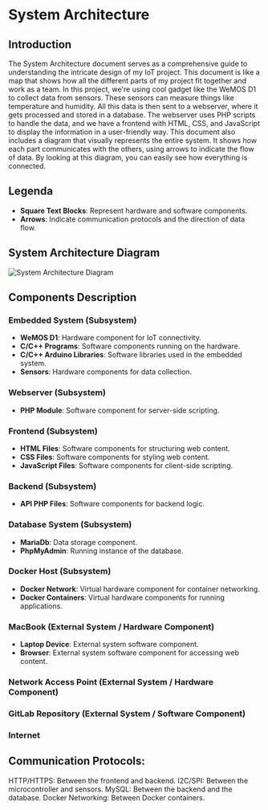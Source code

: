 # System Architecture


## Introduction

The System Architecture document serves as a comprehensive guide to understanding the intricate design of my IoT project. This document is like a map that shows how all the different parts of my project fit together and work as a team. 
In this project, we're using cool gadget like the WeMOS D1 to collect data from sensors. These sensors can measure things like temperature and humidity. All this data is then sent to a webserver, where it gets processed and stored in a database. The webserver uses PHP scripts to handle the data, and we have a frontend with HTML, CSS, and JavaScript to display the information in a user-friendly way.
This document also includes a diagram that visually represents the entire system. It shows how each part communicates with the others, using arrows to indicate the flow of data. By looking at this diagram, you can easily see how everything is connected.

## Legenda
- **Square Text Blocks**: Represent hardware and software components.
- **Arrows**: Indicate communication protocols and the direction of data flow.


## System Architecture Diagram
![System Architecture Diagram](path_to_your_diagram_image)

## Components Description

### Embedded System (Subsystem)
- **WeMOS D1**: Hardware component for IoT connectivity.
- **C/C++ Programs**: Software components running on the hardware.
- **C/C++ Arduino Libraries**: Software libraries used in the embedded system.
- **Sensors**: Hardware components for data collection.

### Webserver (Subsystem)
- **PHP Module**: Software component for server-side scripting.

### Frontend (Subsystem)
- **HTML Files**: Software components for structuring web content.
- **CSS Files**: Software components for styling web content.
- **JavaScript Files**: Software components for client-side scripting.

### Backend (Subsystem)
- **API PHP Files**: Software components for backend logic.

### Database System (Subsystem)
- **MariaDb**: Data storage component.
- **PhpMyAdmin**: Running instance of the database.

### Docker Host (Subsystem)
- **Docker Network**: Virtual hardware component for container networking.
- **Docker Containers**: Virtual hardware components for running applications.

### MacBook (External System / Hardware Component)
- **Laptop Device**: External system software component.
- **Browser**: External system software component for accessing web content.

### Network Access Point (External System / Hardware Component)

### GitLab Repository (External System / Software Component)

### Internet


## Communication Protocols:
HTTP/HTTPS: Between the frontend and backend.
I2C/SPI: Between the microcontroller and sensors.
MySQL: Between the backend and the database.
Docker Networking: Between Docker containers.





